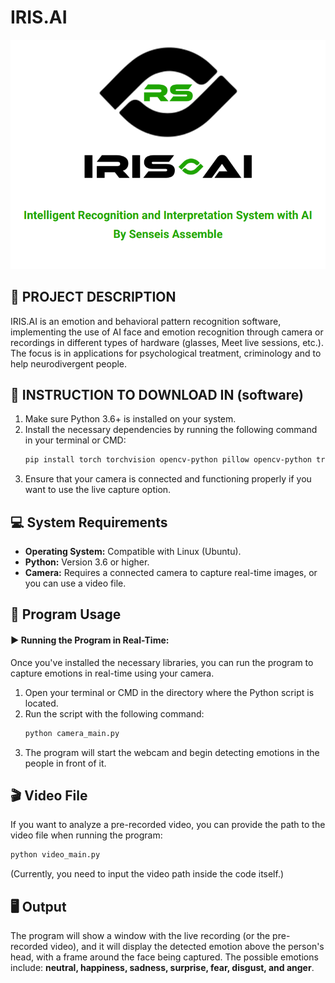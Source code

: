 # IRIS.AI

![Company Logo](Image/icon.png "IRIS.AI")

## 📝 PROJECT DESCRIPTION
<p>IRIS.AI is an emotion and behavioral pattern recognition software, implementing the use of AI face and emotion recognition through camera or recordings in different types of hardware (glasses, Meet live sessions, etc.). The focus is in applications for psychological treatment, criminology and to help neurodivergent people.</p>

## 🔨 INSTRUCTION TO DOWNLOAD IN (software)
<ol>
  <li>Make sure Python 3.6+ is installed on your system.</li>
  <li>Install the necessary dependencies by running the following command in your terminal or CMD:</li>
  
```bash
pip install torch torchvision opencv-python pillow opencv-python transformers numpy mediapipe
```
  
  <li>Ensure that your camera is connected and functioning properly if you want to use the live capture option.</li>
</ol>

## 💻 System Requirements
<ul>
  <li><strong>Operating System:</strong> Compatible with Linux (Ubuntu).</li>
  <li><strong>Python:</strong> Version 3.6 or higher.</li>
  <li><strong>Camera:</strong> Requires a connected camera to capture real-time images, or you can use a video file.</li>
</ul>

## 🚀 Program Usage
<h4>▶️ Running the Program in Real-Time:</h4>
<p>Once you've installed the necessary libraries, you can run the program to capture emotions in real-time using your camera.</p>
<ol>
  <li>Open your terminal or CMD in the directory where the Python script is located.</li>
  <li>Run the script with the following command:</li>

```bash
python camera_main.py
```
  <li>The program will start the webcam and begin detecting emotions in the people in front of it.</li>
</ol>

## 🎬 Video File
<p>If you want to analyze a pre-recorded video, you can provide the path to the video file when running the program:</p>

```bash
python video_main.py
```
(Currently, you need to input the video path inside the code itself.)

## 🖥️ Output
<p>The program will show a window with the live recording (or the pre-recorded video), and it will display the detected emotion above the person's head, with a frame around the face being captured. The possible emotions include: <strong>neutral, happiness, sadness, surprise, fear, disgust, and anger</strong>.</p>
